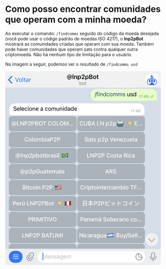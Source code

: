 # Como posso encontrar comunidades que operam com a minha moeda?

Ao executar o comando: `/findcomms` seguido do código da moeda desejada (você pode usar o código padrão de moedas ISO 4217), o **lnp2pBot** mostrará as comunidades criadas que operam com sua moeda. Também pode haver comunidades que operam sats contra qualquer outra criptomoeda. Não há nenhum tipo de limitação para o usuário.

Na imagem a seguir, podemos ver o resultado de `/findcomms usd`

![Find Community Capture](./assets/images/findcomms.jpg)
